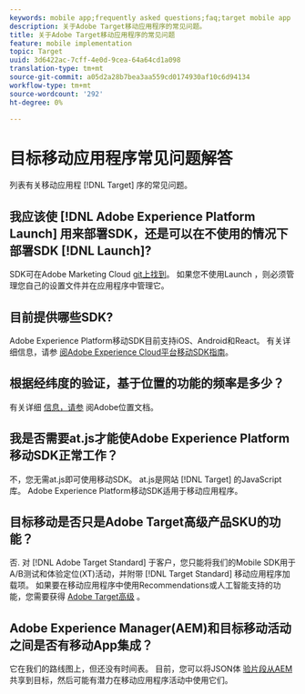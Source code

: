 ```yaml
---
keywords: mobile app;frequently asked questions;faq;target mobile app
description: 关于Adobe Target移动应用程序的常见问题。
title: 关于Adobe Target移动应用程序的常见问题
feature: mobile implementation
topic: Target
uuid: 3d6422ac-7cff-4e0d-9cea-64a64cd1a098
translation-type: tm+mt
source-git-commit: a05d2a28b7bea3aa559cd0174930af10c6d94134
workflow-type: tm+mt
source-wordcount: '292'
ht-degree: 0%

---
```



# 目标移动应用程序常见问题解答

列表有关移动应用程 [!DNL Target] 序的常见问题。

## 我应该使 [!DNL Adobe Experience Platform Launch] 用来部署SDK，还是可以在不使用的情况下部署SDK [!DNL Launch]?

SDK可在Adobe Marketing Cloud [git上找到](https://github.com/Adobe-Marketing-Cloud/acp-sdks/)。 如果您不使用Launch [](https://experienceleague.adobe.com/docs/launch/using/overview.html)，则必须管理您自己的设置文件并在应用程序中管理它。

## 目前提供哪些SDK?

Adobe Experience Platform移动SDK目前支持iOS、Android和React。 有关详细信息，请参 [阅Adobe Experience Cloud平台移动SDK指南](https://aep-sdks.gitbook.io/docs/)。

## 根据经纬度的验证，基于位置的功能的频率是多少？

有关详细 [信息，请参](https://placesdocs.com/places-services-by-adobe-documentation/) 阅Adobe位置文档。

## 我是否需要at.js才能使Adobe Experience Platform移动SDK正常工作？

不，您无需at.js即可使用移动SDK。 at.js是网站 [!DNL Target] 的JavaScript库。 Adobe Experience Platform移动SDK适用于移动应用程序。

## 目标移动是否只是Adobe Target高级产品SKU的功能？

否. 对 [!DNL Adobe Target Standard] 于客户，您只能将我们的Mobile SDK用于A/B测试和体验定位(XT)活动，并附带 [!DNL Target Standard] 移动应用程序加载项。 如果要在移动应用程序中使用Recommendations或人工智能支持的功能，您需要获得 [Adobe Target高级](/help/c-intro/intro.md#premium) 。

## Adobe Experience Manager(AEM)和目标移动活动之间是否有移动App集成？

它在我们的路线图上，但还没有时间表。 目前，您可以将JSON体 [验片段从AEM](/help/c-experiences/c-manage-content/aem-experience-fragments.md) 共享到目标，然后可能有潜力在移动应用程序活动中使用它们。

